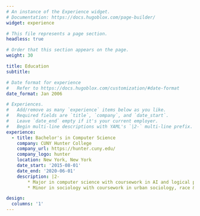 ```yaml
---
# An instance of the Experience widget.
# Documentation: https://docs.hugoblox.com/page-builder/
widget: experience

# This file represents a page section.
headless: true

# Order that this section appears on the page.
weight: 30

title: Education
subtitle:

# Date format for experience
#   Refer to https://docs.hugoblox.com/customization/#date-format
date_format: Jan 2006

# Experiences.
#   Add/remove as many `experience` items below as you like.
#   Required fields are `title`, `company`, and `date_start`.
#   Leave `date_end` empty if it's your current employer.
#   Begin multi-line descriptions with YAML's `|2-` multi-line prefix.
experience:
  - title: Bachelor's in Computer Science
    company: CUNY Hunter College
    company_url: https://hunter.cuny.edu/
    company_logo: hunter
    location: New York, New York
    date_start: '2015-08-01'
    date_end: '2020-06-01'
    description: |2-
        * Major in computer science with coursework in AI and logical programming. 
        * Minor in sociology with coursework in urban sociology, race & ethnic studies, and criminology.

design:
  columns: '1'
---
```

